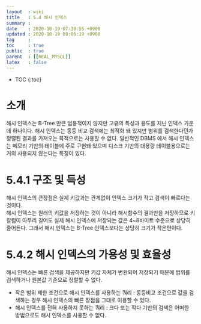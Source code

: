 ```yaml
---
layout  : wiki
title   : 5.4 해시 인덱스 
summary : 
date    : 2020-10-19 07:30:55 +0900
updated : 2020-10-19 08:06:19 +0900
tag     : 
toc     : true
public  : true
parent  : [[REAL_MYSQL]]
latex   : false
---
```

* TOC
{:toc}

# 소개 
  해시 인덱스는 B-Tree 만큰 범용적이지 않지만 고유의 특성과 용도를 지닌 인덱스 가운데 하나이다. 해시 인덱스는 동등 비교 검색에는 최적화 돼 있지만 범위를 검색한다던가 정렬된 결과를 가져오는 뮥적으로는 사용할 수 없다. 일반적인 DBMS 에서 해시 인덱스는 메모리 기반의 테이블에 주로 구현돼 있으며 디스크 기반의 대용량 테이블용으로는 거의 사용되지 않는다는 특징이 있다.  
# 5.4.1 구조 및 득성 
  해시 인덱스의 큰장점은 실제 키값과는 관계없이 인덱스 크기가 작고 검색이 빠르다는 것이다.  
  해시 인덱스는 원래의 키값을 저장하는 것이 아니라 해시함수의 결과만을 저장하므로 키 칼럼이 아무리 길어도 실제 해시 인덱스에 저장되는 값은 4~8바이트 수준으로 상당히 줄어든다. 그래서 해시 인덱스는 B-Tree 인덱스보다는 상당히 크기가 작은편이다.  
# 5.4.2 해시 인덱스의 가용성 및 효율성 
  해시 인덱스는 빠른 검색을 제공하지만 키값 자체가 변환되어 저장되기 때문에 범위를 검색하거나 원본값 기준으로 정렬할 수 없다.
  - 작은 범위 제한 조건으로 해시 인덱스를 사용하는 쿼리 : 동등비교 조건으로 값을 검색하는 경우 해시 인덱스의 빠른 장점을 그대로 이용할 수 있다.
  - 해시 인덱스를 전혀 사용하지 못하는 쿼리 : 크다 또는 작다 기반의 검색은 어떠한 방법으로도 해시 인덱스를 사용할 수 없다.
